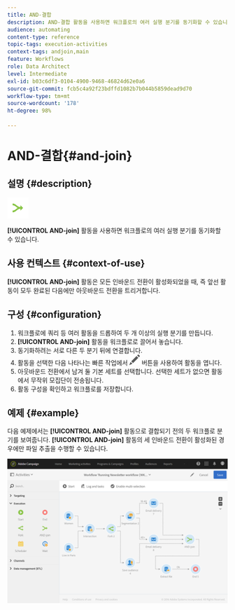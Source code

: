 ```yaml
---
title: AND-결합
description: AND-결합 활동을 사용하면 워크플로의 여러 실행 분기를 동기화할 수 있습니다.
audience: automating
content-type: reference
topic-tags: execution-activities
context-tags: andjoin,main
feature: Workflows
role: Data Architect
level: Intermediate
exl-id: b03c6df3-0104-4900-9468-46824d62e0a6
source-git-commit: fcb5c4a92f23bdffd1082b7b044b5859dead9d70
workflow-type: tm+mt
source-wordcount: '178'
ht-degree: 98%

---
```


# AND-결합{#and-join}

## 설명 {#description}

![](assets/and_join.png)

**[!UICONTROL AND-join]** 활동을 사용하면 워크플로의 여러 실행 분기를 동기화할 수 있습니다.

## 사용 컨텍스트 {#context-of-use}

**[!UICONTROL AND-join]** 활동은 모든 인바운드 전환이 활성화되었을 때, 즉 앞선 활동이 모두 완료된 다음에만 아웃바운드 전환을 트리거합니다.

## 구성 {#configuration}

1. 워크플로에 쿼리 등 여러 활동을 드롭하여 두 개 이상의 실행 분기를 만듭니다.
1. **[!UICONTROL AND-join]** 활동을 워크플로로 끌어서 놓습니다.
1. 동기화하려는 서로 다른 두 분기 뒤에 연결합니다.
1. 활동을 선택한 다음 나타나는 빠른 작업에서 ![](assets/edit_darkgrey-24px.png) 버튼을 사용하여 활동을 엽니다.
1. 아웃바운드 전환에서 남겨 둘 기본 세트를 선택합니다. 선택한 세트가 없으면 활동에서 무작위 모집단이 전송됩니다.
1. 활동 구성을 확인하고 워크플로를 저장합니다.

## 예제 {#example}

다음 예제에서는 **[!UICONTROL AND-join]** 활동으로 결합되기 전의 두 워크플로 분기를 보여줍니다. **[!UICONTROL AND-join]** 활동의 세 인바운드 전환이 활성화된 경우에만 파일 추출을 수행할 수 있습니다.

![](assets/wkf_and-join_example.png)
